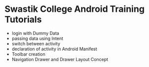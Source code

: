 # Swastik College Android Training Tutorials

- login with Dummy Data
- passing data using Intent
- switch between activity
- declaration of activity in Android Manifest
- Toolbar creation
- Navigation Drawer and Drawer Layout Concept
